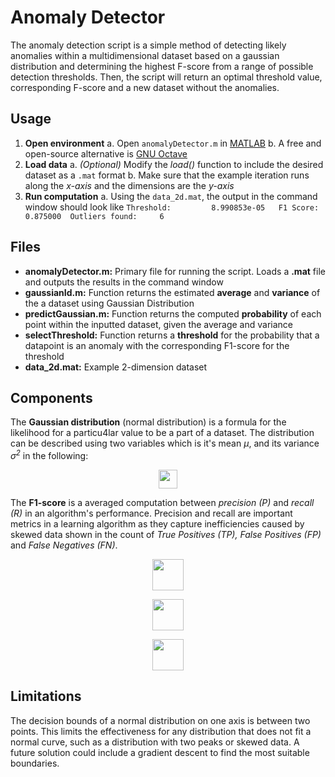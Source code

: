 
# Anomaly Detector
The anomaly detection script is a simple method of detecting likely anomalies within a multidimensional dataset based on a gaussian distribution and determining the highest F-score from a range of possible detection thresholds. Then, the script will return an optimal threshold value, corresponding F-score and a new dataset without the anomalies.

## Usage
1. **Open environment**
	a. Open `anomalyDetector.m` in [MATLAB](au.mathworks.com/products/matlab.html)
	b. A free and open-source alternative is [GNU Octave](https://www.gnu.org/software/octave)
2. **Load data**
	a. *(Optional)* Modify the *load()* function to include the desired dataset as a `.mat` format
	b. Make sure that the example iteration runs along the *x-axis* and the dimensions are the *y-axis*
3. **Run computation**
	a. Using the `data_2d.mat`, the output in the command window should look like
	`Threshold: 		8.990853e-05  
	F1 Score:  			0.875000 
	Outliers found: 	6 `

## Files
- **anomalyDetector.m:** Primary file for running the script. Loads a **.mat** file and outputs the results in the command window
- **gaussianId.m:** Function returns the estimated **average** and **variance** of the a dataset using Gaussian Distribution
- **predictGaussian.m:** Function returns the computed **probability** of each point within the inputted dataset, given the average and variance
- **selectThreshold:** Function returns a **threshold** for the probability that a datapoint is an anomaly with the corresponding F1-score for the threshold 
- **data_2d.mat:** Example 2-dimension dataset 

## Components
The **Gaussian distribution** (normal distribution) is a formula for the likelihood for a particu4lar value to be a part of a dataset. The distribution can be described using two variables which is it's mean *$\mu$*, and its variance *$\sigma^{2}$* in the following:

<p align="center"><img src="https://render.githubusercontent.com/render/math?math=X \sim \mathcal{N}(\mu,\,\sigma^{2})\," height="30"></p>

 The **F1-score** is a averaged computation between *precision (P\)* and *recall (R\)* in an algorithm's performance. Precision and recall are important metrics in a learning algorithm as they capture inefficiencies caused by skewed data shown in the count of *True Positives (TP), False Positives (FP)* and *False Negatives (FN)*.
 <p align="center"><img src="https://render.githubusercontent.com/render/math?math=P = \frac{TP}{TP %2B FP}"  height="50"></p>
 <p align="center"><img src="https://render.githubusercontent.com/render/math?math=R = \frac{TP}{TP %2B FN}"  height="50"></p>
 <p align="center"><img src="https://render.githubusercontent.com/render/math?math=F1 = 2\frac{PR}{P %2B R} "  height="50"></p>

 
## Limitations
The decision bounds of a normal distribution on one axis is between two points. This limits the effectiveness for any distribution that does not fit a normal curve, such as a distribution with two peaks or skewed data. A future solution could include a gradient descent to find the most suitable boundaries.
